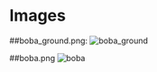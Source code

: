 # Images
##boba_ground.png:
![boba_ground](https://github.com/user-attachments/assets/d0f688b4-d46e-489a-8a6d-c2c8a3f8dac7)

##boba.png
![boba](https://github.com/user-attachments/assets/6f925f9e-df54-4ad0-b329-424482bf5cbb)

